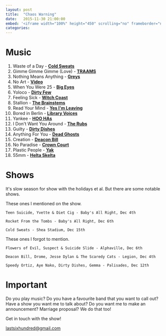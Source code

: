 ```yaml
---
layout: post
title:  "Chaos Warning"
date:   2015-11-30 21:00:00
embed: '<iframe width="100%" height="450" scrolling="no" frameborder="no" src="https://w.soundcloud.com/player/?url=https%3A//api.soundcloud.com/tracks/235524942&amp;auto_play=false&amp;hide_related=false&amp;show_comments=true&amp;show_user=true&amp;show_reposts=false&amp;visual=true"></iframe>'
categories:
---
```


# Music

1. Waste of a Day - **[Cold Sweats](http://coldsweatsny.com/)**
2. Gimme Gimme Gimme (Love) - **[TRAAMS](https://www.facebook.com/TRAAMSBAND)**
3. Nothing Means Anything - **[Greys](https://www.facebook.com/greysband)**
4. No Art - **[Video](https://www.facebook.com/cultofvideo)**
5. When You Were 25 - **[Big Eyes](http://www.bigeyesband.com/)**
6. Yoloco - **[Dirty Few](https://www.facebook.com/Dirty-Few-141686952614269/)**
7. Feeling Sick - **[Witch Coast](https://www.facebook.com/witchcoast)**
8. Stallion - **[The Brainstems](https://www.facebook.com/thebrainstems)**
9. Read Your Mind - **[Yes I'm Leaving](https://www.facebook.com/yesimleaving)**
10. Bored in Berlin - **[Library Voices](https://www.facebook.com/libraryvoices)**
11. Yankee - **[HOO HAs](https://www.facebook.com/hoohasofficial)**
12. I Don't Want You Around - **[The Rubs](https://www.facebook.com/The-Rubs-152727761551941/)**
13. Guilty - **[Dirty Dishes](https://www.facebook.com/dirtydirtydishes)**
14. Anything For You - **[Dead Ghosts](https://www.facebook.com/deadghosts)**
15. Creation - **[Deacon Bill](https://www.facebook.com/DeaconBillBand)**
16. No Paradise - **[Crown Court](https://www.facebook.com/Crowncourtoi)**
17. Plastic People - **[Yak](https://www.facebook.com/yakyakyak)**
18. 55mm - **[Helta Skelta](https://www.facebook.com/HeltaSkeltaRecords)**

# Shows

It's slow season for show with the holidays et al. But there are some notable shows.

These ones I mentioned on the show. 

    Teen Suicide, Yvette & Diet Cig - Baby's All Right, Dec 4th

    Rocket From the Tombs - Baby's All Right, Dec 6th

	Cold Sweats - Shea Stadium, Dec 15th

These ones I forgot to mention.

	Flowers of Evil, Suspect & Suicide Slide - Alphaville, Dec 6th

	Deacon Bill, Drome, Jesse Dylan & The Scaredy Cats - Legion, Dec 4th

	Speedy Ortiz, Aye Nako, Dirty Dishes, Gemma - Palisades, Dec 12th

# Important
Do you play music? Do you have a favourite band that you want to call out? Have a show you want me to talk about? Do you want me to make an announcement? Marriage proposal? We do that too!

Get in touch with the show!

[lastsixhundred@gmail.com](mailto:lastsixhundred@gmail.com)

